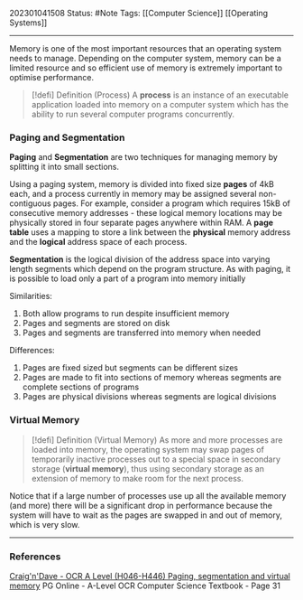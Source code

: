 202301041508
Status: #Note
Tags: [[Computer Science]] [[Operating Systems]]

___

Memory is one of the most important resources that an operating system needs to manage. Depending on the computer system, memory can be a limited resource and so efficient use of memory is extremely important to optimise performance.

>[!defi] Definition (Process)
>A **process** is an instance of an executable application loaded into memory on a computer system which has the ability to run several computer programs concurrently.

### Paging and Segmentation

**Paging** and **Segmentation** are two techniques for managing memory by splitting it into small sections.

Using a paging system, memory is divided into fixed size **pages** of 4kB each, and a process currently in memory may be assigned several non-contiguous pages. For example, consider a program which requires 15kB of consecutive memory addresses - these logical memory locations may be physically stored in four separate pages anywhere within RAM. A **page table** uses a mapping to store a link between the **physical** memory address and the **logical** address space of each process.

**Segmentation** is the logical division of the address space into varying length segments which depend on the program structure. As with paging, it is possible to load only a part of a program into memory initially

Similarities:
1. Both allow programs to run despite insufficient memory
2. Pages and segments are stored on disk
3. Pages and segments are transferred into memory when needed

Differences:
1. Pages are fixed sized but segments can be different sizes
2. Pages are made to fit into sections of memory whereas segments are complete sections of programs
3. Pages are physical divisions whereas segments are logical divisions

### Virtual Memory

>[!defi] Definition (Virtual Memory)
>As more and more processes are loaded into memory, the operating system may swap pages of temporarily inactive processes out to a special space in secondary storage (**virtual memory**), thus using secondary storage as an extension of memory to make room for the next process.

Notice that if a large number of processes use up all the available memory (and more) there will be a significant drop in performance because the system will have to wait as the pages are swapped in and out of memory, which is very slow.

___
### References

[Craig'n'Dave - OCR A Level (H046-H446) Paging, segmentation and virtual memory](https://www.youtube.com/watch?v=O4nwUqQodAg)
PG Online - A-Level OCR Computer Science Textbook - Page 31